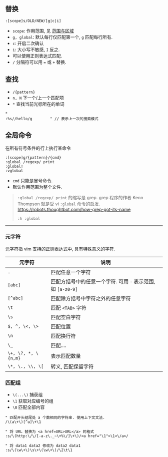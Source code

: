 ## 替换

`:[scope]s/OLD/NEW/[g|c|i]`

- `scope`: 作用范围, 见 [范围与区域](范围与区域.md)
- `g, global`: 默认每行仅匹配第一个, `g` 匹配每行所有.
- `c`: 开启二次确认
- `i`: 大小写不敏感, `I` 反之.
- 可以使用正则表达式匹配.
- `/` 分隔符可以用 `=` 或 `+` 替换.

## 查找

- `/{pattern}`
- `n, N` 下一个/上一个匹配项
- `*` 查找当前光标所在的单词

```vim
*
:%s//hello/g        " // 表示上一次的搜索模式
```

## 全局命令

在所有符号条件的行上执行某命令

```vim
:[scope]g/{pattern}/{cmd}
:global /regexp/ print
:global!  
:vglobal
```

- `cmd` 只能是冒号命令.
- 默认作用范围为整个文件.

> `:global /regexp/ print` 的缩写是 grep. grep 程序的作者 Kenn Thompson 就是受 vi `:global` 命令的启发. https://robots.thoughtbot.com/how-grep-got-its-name
>
> `:h :global`

***

### 元字符

元字符指 vim 支持的正则表达式中, 具有特殊意义的字符.

| 元字符   | 说明                                                         |
| -------- | ------------------------------------------------------------ |
| `.`      | 匹配任意一个字符                                             |
| `[abc]`  | 匹配方括号中的任意一个字符. 可用 `-` 表示范围, 如 `[a-z0-9]` |
| `[^abc]` | 匹配除方括号中字符之外的任意字符                             |
| `\t`     | 匹配 `<TAB>` 字符                                            |
| `\s`     | 匹配空白字符                                                 |
| `$, ^, \<, \>`      | 匹配位置                                                     |
| `\n`     | 匹配换行符                                                   |
| `\_`     | 匹配....                                                     |
| `\+, \?, *, \{n,m}`     | 表示匹配数量                                                     |
| `\*, \., \\, \[` | 转义, 匹配保留字符         |          


### 匹配组

- `\(...\)` 捕获组
- `\1` 获取对应编号的组
- `\0` 匹配全部内容

```vim
" 匹配开头结尾处 a 个数相同的字符串. 使用上下文文法.
/\(a\+\)[^a]\+\1     

" 将 URL 替换为 <a href=URL>URL</a> 的格式
:s/\(http:\/\/[-a-z\._~\+%\/]\+\)/<a href="\1">\1<\/a>/  

" 将 data1 data2 修改为 data2 data1
:s/\(\w\+\)\s\+\(\w\+\)/\2\t\1                            
```
